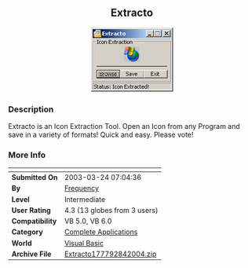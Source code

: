﻿<div align="center">

## Extracto

<img src="PIC200484229357701.jpg">
</div>

### Description

Extracto is an Icon Extraction Tool. Open an Icon from any Program and save in a variety of formats! Quick and easy. Please vote!
 
### More Info
 


<span>             |<span>
---                |---
**Submitted On**   |2003-03-24 07:04:36
**By**             |[Frequency](https://github.com/Planet-Source-Code/PSCIndex/blob/master/ByAuthor/frequency.md)
**Level**          |Intermediate
**User Rating**    |4.3 (13 globes from 3 users)
**Compatibility**  |VB 5\.0, VB 6\.0
**Category**       |[Complete Applications](https://github.com/Planet-Source-Code/PSCIndex/blob/master/ByCategory/complete-applications__1-27.md)
**World**          |[Visual Basic](https://github.com/Planet-Source-Code/PSCIndex/blob/master/ByWorld/visual-basic.md)
**Archive File**   |[Extracto177792842004\.zip](https://github.com/Planet-Source-Code/frequency-extracto__1-55359/archive/master.zip)








